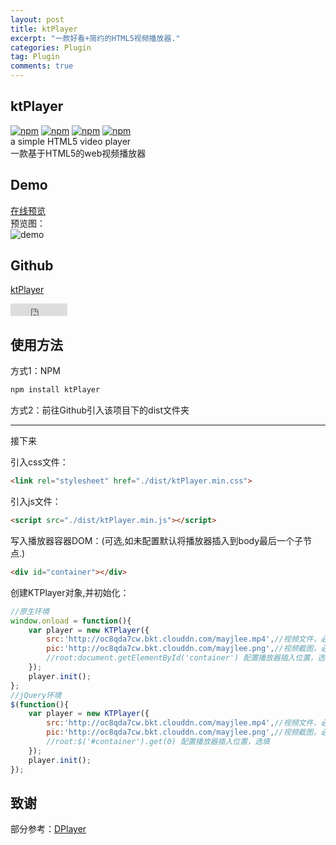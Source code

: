 ```yaml
---
layout: post
title: ktPlayer
excerpt: "一款好看+简约的HTML5视频播放器."
categories: Plugin
tag: Plugin
comments: true
---
```


## ktPlayer
[![npm](https://img.shields.io/npm/v/ktPlayer.svg)]() [![npm](https://img.shields.io/npm/dt/ktPlayer.svg)]() [![npm](https://img.shields.io/npm/l/ktPlayer.svg)]() [![npm](https://img.shields.io/badge/made%20by-Scott-orange.svg)]()  
a simple HTML5 video player  
一款基于HTML5的web视频播放器  

## Demo
[在线预览](http://www.chengfeilong.com/ktPlayer/)  
预览图：  
![demo](http://oc8qda7cw.bkt.clouddn.com/demo.png)  

## Github
[ktPlayer](https://github.com/wangpengfei15975/ktPlayer/)  
<iframe frameborder="0" scrolling="0" width="91px" height="20px" src="https://ghbtns.com/github-btn.html?user=wangpengfei15975&repo=ktPlayer&type=star&count=true"></iframe>  

## 使用方法
方式1：NPM  

```bash
npm install ktPlayer
```

方式2：前往Github引入该项目下的dist文件夹  

---

接下来  

引入css文件：

```html
<link rel="stylesheet" href="./dist/ktPlayer.min.css">
```

引入js文件：

```html
<script src="./dist/ktPlayer.min.js"></script>
```

写入播放器容器DOM：(可选,如未配置默认将播放器插入到body最后一个子节点.)

```html
<div id="container"></div>
```

创建KTPlayer对象,并初始化：

```js
//原生环境
window.onload = function(){
	var player = new KTPlayer({
	    src:'http://oc8qda7cw.bkt.clouddn.com/mayjlee.mp4',//视频文件，必填
	    pic:'http://oc8qda7cw.bkt.clouddn.com/mayjlee.png',//视频截图，必填
	    //root:document.getElementById('container') 配置播放器插入位置，选填
	});
	player.init();
};
//jQuery环境
$(function(){
	var player = new KTPlayer({
	    src:'http://oc8qda7cw.bkt.clouddn.com/mayjlee.mp4',//视频文件，必填
	    pic:'http://oc8qda7cw.bkt.clouddn.com/mayjlee.png',//视频截图，必填
	    //root:$('#container').get(0) 配置播放器插入位置，选填
	});
	player.init();
});
```

## 致谢
部分参考：[DPlayer](https://github.com/DIYgod/DPlayer)
